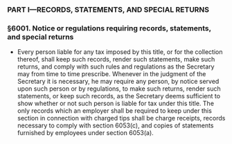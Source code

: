 ### PART I—RECORDS, STATEMENTS, AND SPECIAL RETURNS

### §6001. Notice or regulations requiring records, statements, and special returns
* Every person liable for any tax imposed by this title, or for the collection thereof, shall keep such records, render such statements, make such returns, and comply with such rules and regulations as the Secretary may from time to time prescribe. Whenever in the judgment of the Secretary it is necessary, he may require any person, by notice served upon such person or by regulations, to make such returns, render such statements, or keep such records, as the Secretary deems sufficient to show whether or not such person is liable for tax under this title. The only records which an employer shall be required to keep under this section in connection with charged tips shall be charge receipts, records necessary to comply with section 6053(c), and copies of statements furnished by employees under section 6053(a).